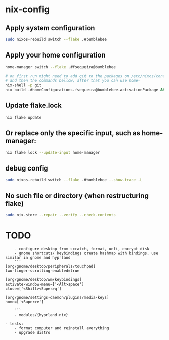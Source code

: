 # nix-config

## Apply system configuration
```bash
sudo nixos-rebuild switch --flake .#bumblebee
```

## Apply your home configuration
```bash
home-manager switch --flake .#fsequeira@bumblebee

# on first run might need to add git to the packages on /etc/nixos/configuration.nix
# and then the commands bellow, after that you can use home-
nix-shell -p git
nix build .#homeConfigurations.fsequeira@bumblebee.activationPackage && ./result/activate
```

## Update flake.lock
```bash
nix flake update
```

## Or replace only the specific input, such as home-manager:
```bash
nix flake lock --update-input home-manager
```

## debug config
```bash
sudo nixos-rebuild switch --flake .#bumblebee --show-trace -L
```

## No such file or directory (when restructuring flake)
```bash
sudo nix-store --repair --verify --check-contents
```


# TODO 
```
    - configure desktop from scratch, format, uefi, encrypt disk
    - gnome shortcuts/ keybindings create hashmap with bindings, use similar in gnome and hyprland
    ```
[org/gnome/desktop/peripherals/touchpad]
two-finger-scrolling-enabled=true

[org/gnome/desktop/wm/keybindings]
activate-window-menu=['<Alt>space']
close=['<Shift><Super>q']

[org/gnome/settings-daemon/plugins/media-keys]
home=['<Super>e']

    ```
    - modules/{hyprland.nix}

- tests: 
    - format computer and reinstall everything
    - upgrade distro 
```
